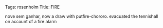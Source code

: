 Tags: rosenholm
Title: FIRE
  
nove sem ganhar, now a draw with putfire-chororo. evacuated the tennishall on account of a fire alarm